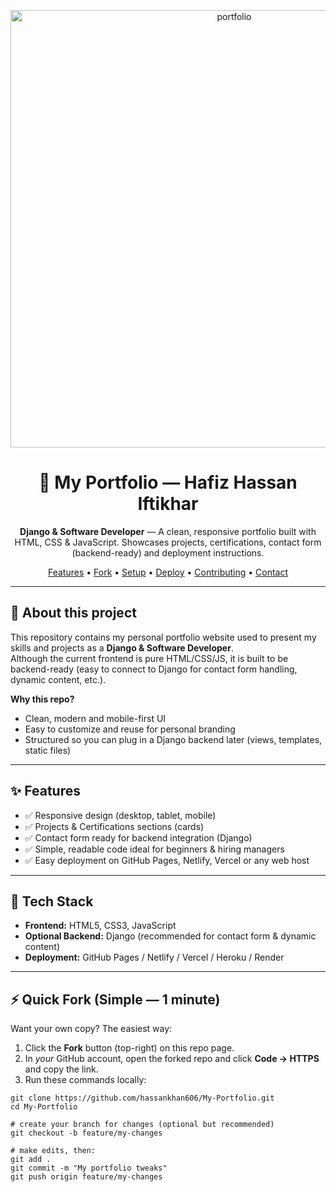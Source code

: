 <!-- README.md for My-Portfolio -->
<p align="center">
  <img alt="portfolio" src="https://raw.githubusercontent.com/your-username/My-Portfolio/main/assets/preview.png" width="700" />
</p>

<h1 align="center">🌟 My Portfolio — Hafiz Hassan Iftikhar</h1>

<p align="center">
  <strong>Django & Software Developer</strong> — A clean, responsive portfolio built with HTML, CSS & JavaScript.  
  Showcases projects, certifications, contact form (backend-ready) and deployment instructions.
</p>

<p align="center">
  <a href="#features">Features</a> • 
  <a href="#quick-fork">Fork</a> • 
  <a href="#setup">Setup</a> • 
  <a href="#deploy">Deploy</a> • 
  <a href="#contributing">Contributing</a> • 
  <a href="#contact">Contact</a>
</p>

---

## 🔎 About this project

This repository contains my personal portfolio website used to present my skills and projects as a **Django & Software Developer**.  
Although the current frontend is pure HTML/CSS/JS, it is built to be backend-ready (easy to connect to Django for contact form handling, dynamic content, etc.).

**Why this repo?**
- Clean, modern and mobile-first UI  
- Easy to customize and reuse for personal branding  
- Structured so you can plug in a Django backend later (views, templates, static files)

---

## ✨ Features

- ✅ Responsive design (desktop, tablet, mobile)  
- ✅ Projects & Certifications sections (cards)  
- ✅ Contact form ready for backend integration (Django)  
- ✅ Simple, readable code ideal for beginners & hiring managers  
- ✅ Easy deployment on GitHub Pages, Netlify, Vercel or any web host

---

## 🧰 Tech Stack

- **Frontend:** HTML5, CSS3, JavaScript  
- **Optional Backend:** Django (recommended for contact form & dynamic content)  
- **Deployment:** GitHub Pages / Netlify / Vercel / Heroku / Render

---

## ⚡ Quick Fork (Simple — 1 minute)

Want your own copy? The easiest way:

1. Click the **Fork** button (top-right) on this repo page.  
2. In *your* GitHub account, open the forked repo and click **Code → HTTPS** and copy the link.  
3. Run these commands locally:

```clone your fork
git clone https://github.com/hassankhan606/My-Portfolio.git
cd My-Portfolio

# create your branch for changes (optional but recommended)
git checkout -b feature/my-changes

# make edits, then:
git add .
git commit -m "My portfolio tweaks"
git push origin feature/my-changes

